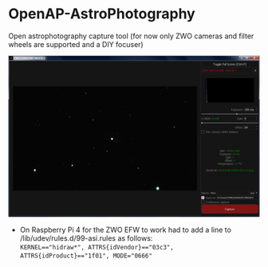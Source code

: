 # OpenAP-AstroPhotography
Open astrophotography capture tool (for now only ZWO cameras and filter wheels are supported and a DIY focuser)

![Sample](sample.jpg)

- On Raspberry Pi 4 for the ZWO EFW to work had to add a line to /lib/udev/rules.d/99-asi.rules as follows:  
`KERNEL=="hidraw*", ATTRS{idVendor}=="03c3", ATTRS{idProduct}=="1f01", MODE="0666"`
